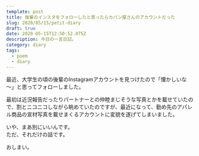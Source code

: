 ```yaml
---
template: post
title: 後輩のインスタをフォローしたと思ったらカバン屋さんのアカウントだった
slug: 2020/05/15/petit-diary
draft: true
date: 2020-05-15T12:50:52.075Z
description: 今日の一言日記。
category: diary
tags:
  - poem
  - diary
---
```

最近、大学生の頃の後輩のInstagramアカウントを見つけたので「懐かしいな～」と思ってフォローしました。

最初は近況報告だったりパートナーとの仲睦まじそうな写真とかを載せていたので、割とニコニコしながら眺めていたのですが、最近になって、勤め先のアパレル商品の宣材写真を載せまくるアカウントに変貌を遂げてしまいました。

いや、まあ別にいいんです。  
ただ、それだけの話です。

おしまい。
